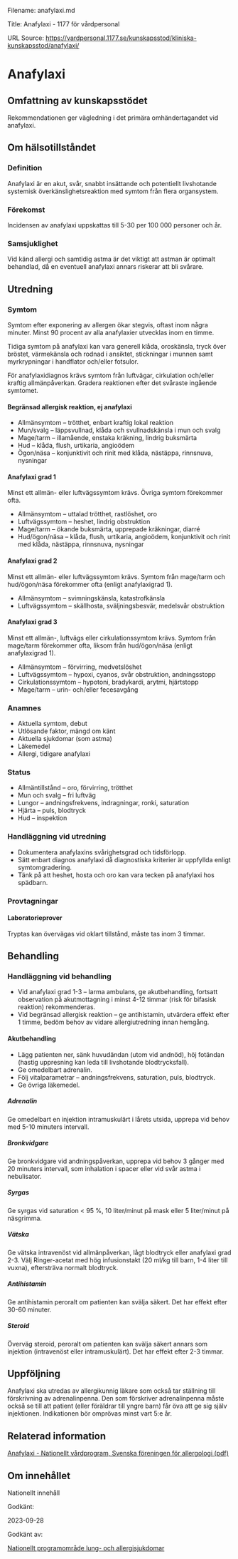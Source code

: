 Filename: anafylaxi.md

Title: Anafylaxi - 1177 för vårdpersonal

URL Source: https://vardpersonal.1177.se/kunskapsstod/kliniska-kunskapsstod/anafylaxi/

Anafylaxi
=========

Omfattning av kunskapsstödet
----------------------------

Rekommendationen ger vägledning i det primära omhändertagandet vid anafylaxi.

Om hälsotillståndet
-------------------

### Definition

Anafylaxi är en akut, svår, snabbt insättande och potentiellt livshotande systemisk överkänslighetsreaktion med symtom från flera organsystem.

### Förekomst

Incidensen av anafylaxi uppskattas till 5-30 per 100 000 personer och år.

### Samsjuklighet

Vid känd allergi och samtidig astma är det viktigt att astman är optimalt behandlad, då en eventuell anafylaxi annars riskerar att bli svårare.

Utredning
---------

### Symtom

Symtom efter exponering av allergen ökar stegvis, oftast inom några minuter. Minst 90 procent av alla anafylaxier utvecklas inom en timme.

Tidiga symtom på anafylaxi kan vara generell klåda, oroskänsla, tryck över bröstet, värmekänsla och rodnad i ansiktet, stickningar i munnen samt myrkrypningar i handflator och/eller fotsulor.

För anafylaxidiagnos krävs symtom från luftvägar, cirkulation och/eller kraftig allmänpåverkan. Gradera reaktionen efter det svåraste ingående symtomet.

#### Begränsad allergisk reaktion, ej anafylaxi

*   Allmänsymtom – trötthet, enbart kraftig lokal reaktion
*   Mun/svalg – läppsvullnad, klåda och svullnadskänsla i mun och svalg
*   Mage/tarm – illamående, enstaka kräkning, lindrig buksmärta
*   Hud – klåda, flush, urtikaria, angioödem
*   Ögon/näsa – konjunktivit och rinit med klåda, nästäppa, rinnsnuva, nysningar

#### Anafylaxi grad 1

Minst ett allmän- eller luftvägssymtom krävs. Övriga symtom förekommer ofta.

*   Allmänsymtom – uttalad trötthet, rastlöshet, oro
*   Luftvägssymtom – heshet, lindrig obstruktion
*   Mage/tarm – ökande buksmärta, upprepade kräkningar, diarré
*   Hud/ögon/näsa – klåda, flush, urtikaria, angioödem, konjunktivit och rinit med klåda, nästäppa, rinnsnuva, nysningar

#### Anafylaxi grad 2

Minst ett allmän- eller luftvägssymtom krävs. Symtom från mage/tarm och hud/ögon/näsa förekommer ofta (enligt anafylaxigrad 1).

*   Allmänsymtom – svimningskänsla, katastrofkänsla
*   Luftvägssymtom – skällhosta, sväljningsbesvär, medelsvår obstruktion

#### Anafylaxi grad 3

Minst ett allmän-, luftvägs eller cirkulationssymtom krävs. Symtom från mage/tarm förekommer ofta, liksom från hud/ögon/näsa (enligt anafylaxigrad 1).

*   Allmänsymtom – förvirring, medvetslöshet
*   Luftvägssymtom – hypoxi, cyanos, svår obstruktion, andningsstopp
*   Cirkulationssymtom – hypotoni, bradykardi, arytmi, hjärtstopp
*   Mage/tarm – urin- och/eller fecesavgång

### Anamnes

*   Aktuella symtom, debut
*   Utlösande faktor, mängd om känt
*   Aktuella sjukdomar (som astma)
*   Läkemedel
*   Allergi, tidigare anafylaxi

### Status

*   Allmäntillstånd – oro, förvirring, trötthet
*   Mun och svalg – fri luftväg
*   Lungor – andningsfrekvens, indragningar, ronki, saturation
*   Hjärta – puls, blodtryck
*   Hud – inspektion

### Handläggning vid utredning

*   Dokumentera anafylaxins svårighetsgrad och tidsförlopp.
*   Sätt enbart diagnos anafylaxi då diagnostiska kriterier är uppfyllda enligt symtomgradering.
*   Tänk på att heshet, hosta och oro kan vara tecken på anafylaxi hos spädbarn.

### Provtagningar

#### Laboratorieprover

Tryptas kan övervägas vid oklart tillstånd, måste tas inom 3 timmar.

Behandling
----------

### Handläggning vid behandling

*   Vid anafylaxi grad 1-3 – larma ambulans, ge akutbehandling, fortsatt observation på akutmottagning i minst 4-12 timmar (risk för bifasisk reaktion) rekommenderas.
*   Vid begränsad allergisk reaktion – ge antihistamin, utvärdera effekt efter 1 timme, bedöm behov av vidare allergiutredning innan hemgång.

#### Akutbehandling

*   Lägg patienten ner, sänk huvudändan (utom vid andnöd), höj fotändan (hastig uppresning kan leda till livshotande blodtrycksfall).
*   Ge omedelbart adrenalin.
*   Följ vitalparametrar – andningsfrekvens, saturation, puls, blodtryck.
*   Ge övriga läkemedel.

##### Adrenalin

Ge omedelbart en injektion intramuskulärt i lårets utsida, upprepa vid behov med 5-10 minuters intervall.

##### Bronkvidgare

Ge bronkvidgare vid andningspåverkan, upprepa vid behov 3 gånger med 20 minuters intervall, som inhalation i spacer eller vid svår astma i nebulisator.

##### Syrgas

Ge syrgas vid saturation < 95 %, 10 liter/minut på mask eller 5 liter/minut på näsgrimma.

##### Vätska

Ge vätska intravenöst vid allmänpåverkan, lågt blodtryck eller anafylaxi grad 2-3. Välj Ringer-acetat med hög infusionstakt (20 ml/kg till barn, 1-4 liter till vuxna), eftersträva normalt blodtryck.

##### Antihistamin

Ge antihistamin peroralt om patienten kan svälja säkert. Det har effekt efter 30-60 minuter.

##### Steroid

Överväg steroid, peroralt om patienten kan svälja säkert annars som injektion (intravenöst eller intramuskulärt). Det har effekt efter 2-3 timmar.

Uppföljning
-----------

Anafylaxi ska utredas av allergikunnig läkare som också tar ställning till förskrivning av adrenalinpenna. Den som förskriver adrenalinpenna måste också se till att patient (eller föräldrar till yngre barn) får öva att ge sig själv injektionen. Indikationen bör omprövas minst vart 5:e år.

Relaterad information
---------------------

[Anafylaxi - Nationellt vårdprogram, Svenska föreningen för allergologi (pdf)](https://www.sffa.se/wp-content/uploads/2024/10/2024-10-04-SFFA-Nationell-vardprogram-anafylaxi.pdf)

Om innehållet
-------------

Nationellt innehåll

Godkänt:

2023-09-28

Godkänt av:

[Nationellt programområde lung- och allergisjukdomar](https://kunskapsstyrningvard.se/kunskapsstyrningvard/programomradenochsamverkansgrupper/nationellaprogramomraden/npolungochallergisjukdomar.56442.html)
